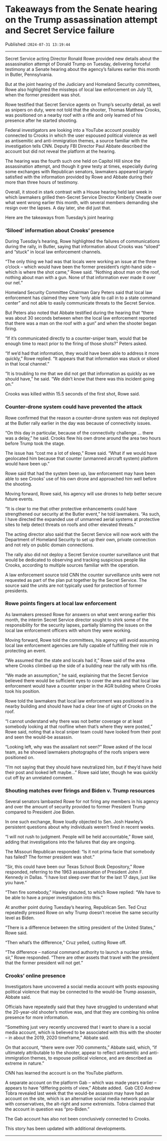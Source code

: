 # Takeaways from the Senate hearing on the Trump assassination attempt and Secret Service failure

Published :`2024-07-31 13:19:44`

---

Secret Service acting Director Ronald Rowe provided new details about the assassination attempt of Donald Trump on Tuesday, delivering forceful testimony at a Senate hearing about the agency’s failures earlier this month in Butler, Pennsylvania.

But at the joint hearing of the Judiciary and Homeland Security committees, Rowe also highlighted the missteps of local law enforcement on July 13, when the former president was shot.

Rowe testified that Secret Service agents on Trump’s security detail, as well as snipers on duty, were not told that the shooter, Thomas Matthew Crooks, was positioned on a nearby roof with a rifle and only learned of his presence after he started shooting.

Federal investigators are looking into a YouTube account possibly connected to Crooks in which the user espoused political violence as well as antisemitic and anti-immigration themes, a source familiar with the investigation tells CNN. Deputy FBI Director Paul Abbate described the account but did not reveal the platform at the hearing.

The hearing was the fourth such one held on Capitol Hill since the assassination attempt, and though it grew testy at times, especially during some exchanges with Republican senators, lawmakers appeared largely satisfied with the information provided by Rowe and Abbate during their more than three hours of testimony.

Overall, it stood in stark contrast with a House hearing held last week in which lawmakers grilled then-Secret Service Director Kimberly Cheatle over what went wrong earlier this month, with several members demanding she resign over the lapses. A day later, she did just that.

Here are the takeaways from Tuesday’s joint hearing:

### ‘Siloed’ information about Crooks’ presence

During Tuesday’s hearing, Rowe highlighted the failures of communications during the rally, in Butler, saying that information about Crooks was “siloed” and “stuck” in local law enforcement channels.

“The only thing we had was that locals were working an issue at the three o’clock – which would have been the former president’s right-hand side – which is where the shot came,” Rowe said. “Nothing about man on the roof, nothing about man with a gun. None of that information ever made it over our net.”

Homeland Security Committee Chairman Gary Peters said that local law enforcement has claimed they were “only able to call in to a state command center” and not able to easily communicate threats to the Secret Service.

But Peters also noted that Abbate testified during the hearing that “there was about 30 seconds between when the local law enforcement reported that there was a man on the roof with a gun” and when the shooter began firing.

“If it’s communicated directly to a counter-sniper team, would that be enough time to react prior to the firing of those shots?” Peters asked.

“If we’d had that information, they would have been able to address it more quickly,” Rowe replied. “It appears that that information was stuck or siloed in that local channel.”

“It is troubling to me that we did not get that information as quickly as we should have,” he said. “We didn’t know that there was this incident going on.”

Crooks was killed within 15.5 seconds of the first shot, Rowe said.

### Counter-drone system could have prevented the attack

Rowe confirmed that the reason a counter-drone system was not deployed at the Butler rally earlier in the day was because of connectivity issues.

“On this day in particular, because of the connectivity challenge … there was a delay,” he said. Crooks flew his own drone around the area two hours before Trump took the stage.

The issue has “cost me a lot of sleep,” Rowe said. “What if we would have geolocated him because that counter (unmanned aircraft system) platform would have been up.”

Rowe said that had the system been up, law enforcement may have been able to see Crooks’ use of his own drone and approached him well before the shooting.

Moving forward, Rowe said, his agency will use drones to help better secure future events.

“It is clear to me that other protective enhancements could have strengthened our security at the Butler event,” he told lawmakers. “As such, I have directed the expanded use of unmanned aerial systems at protective sites to help detect threats on roofs and other elevated threats.”

The acting director also said that the Secret Service will now work with the Department of Homeland Security to set up their own, private connection and not rely on public domain connections.

The rally also did not deploy a Secret Service counter surveillance unit that would be dedicated to observing and tracking suspicious people like Crooks, according to multiple sources familiar with the operation.

A law enforcement source told CNN the counter surveillance units were not requested as part of the plan put together by the Secret Service. The source said the units are not typically used for protection of former presidents.

### Rowe points fingers at local law enforcement

As lawmakers pressed Rowe for answers on what went wrong earlier this month, the interim Secret Service director sought to shirk some of the responsibility for the security lapses, partially blaming the issues on the local law enforcement officers with whom they were working.

Moving forward, Rowe told the committees, his agency will avoid assuming local law enforcement agencies are fully capable of fulfilling their role in protecting an event.

“We assumed that the state and locals had it,” Rowe said of the area where Crooks climbed up the side of a building near the rally with his rifle.

“We made an assumption,” he said, explaining that the Secret Service believed there would be sufficient eyes to cover the area and that local law enforcement would have a counter sniper in the AGR building where Crooks took his position.

Rowe told the lawmakers that local law enforcement was positioned in a nearby building and should have had a clear line of sight of Crooks on the roof.

“I cannot understand why there was not better coverage or at least somebody looking at that roofline when that’s where they were posted,” Rowe said, noting that a local sniper team could have looked from their post and seen the would-be assassin.

“Looking left, why was the assailant not seen?” Rowe asked of the local team, as he showed lawmakers photographs of the roofs snipers were positioned on.

“I’m not saying that they should have neutralized him, but if they’d have held their post and looked left maybe…” Rowe said later, though he was quickly cut off by an unrelated comment.

### Shouting matches over firings and Biden v. Trump resources

Several senators lambasted Rowe for not firing any members in his agency and over the amount of security provided to former President Trump compared to President Joe Biden.

In one such exchange, Rowe loudly objected to Sen. Josh Hawley’s persistent questions about why individuals weren’t fired in recent weeks.

“I will not rush to judgment. People will be held accountable,” Rowe said, adding that investigations into the failures that day are ongoing.

The Missouri Republican responded: “Is it not prima facie that somebody has failed? The former president was shot.”

“Sir, this could have been our Texas School Book Depository,” Rowe responded, referring to the 1963 assassination of President John F. Kennedy in Dallas. “I have lost sleep over that for the last 17 days, just like you have.”

“Then fire somebody,” Hawley shouted, to which Rowe replied: “We have to be able to have a proper investigation into this.”

At another point during Tuesday’s hearing, Republican Sen. Ted Cruz repeatedly pressed Rowe on why Trump doesn’t receive the same security level as Biden.

“There is a difference between the sitting president of the United States,” Rowe said.

“Then what’s the difference,” Cruz yelled, cutting Rowe off.

“The difference – national command authority to launch a nuclear strike, sir,” Rowe responded. “There are other assets that travel with the president that the former president will not get.”

### Crooks’ online presence

Investigators have uncovered a social media account with posts espousing political violence that may be connected to the would-be Trump assassin, Abbate said.

Officials have repeatedly said that they have struggled to understand what the 20-year-old shooter’s motive was, and that they are combing his online presence for more information.

“Something just very recently uncovered that I want to share is a social media account, which is believed to be associated with this with the shooter – in about the 2019, 2020 timeframe,” Abbate said.

On that account, “there were over 700 comments,” Abbate said, which, “if ultimately attributable to the shooter, appear to reflect antisemitic and anti-immigration themes, to espouse political violence, and are described as extreme in nature.”

CNN has learned the account is on the YouTube platform.

A separate account on the platform Gab – which was made years earlier – appears to have “differing points of view,” Abbate added.  Gab CEO Andrew Tobra revealed last week that the would-be assassin may have had an account on the site, which is an alternative social media network popular with conservatives, the alt-right and some extremists. Tobra claimed that the account in question was “pro-Biden.”

The Gab account has also not been conclusively connected to Crooks.

This story has been updated with additional developments.

---

